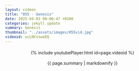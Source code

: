 ```yaml
---
layout: videos
title: "055 - Genesis"
date: 2025-04-03 00:00:47 +0200
categories: jekyll update
summary: Genesis
thumbnail: "../assets/images/055vid.jpg"
videoid: ucLNYxsweEQ
---
```


<div style="text-align: center; margin-top: 20px;">
  {% include youtubePlayer.html id=page.videoid %}
  <p style="margin-top: 15px; font-size: 1.2em; color: #333;">
    <p>{{ page.summary | markdownify }}</p>
  </p>
</div>
